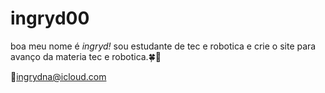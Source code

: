 # ingryd00

boa meu nome é *ingryd!* sou estudante de tec e robotica e crie o site para avanço da materia tec e robotica.🍀🥇

📧ingrydna@icloud.com
